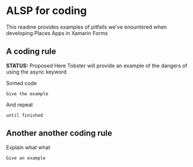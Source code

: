 # ALSP for coding
This readme provides examples of pitfalls we've enountered when developing Places Apps in Xamarin Forms


## A coding rule
**STATUS:** Proposed
Here Tobster will provide an example of the dangers of using the async keyword

Somed code

```
Give the example
```

And repeat

```
until finished
```

## Another another coding rule

Explain what what

```
Give an example
```
